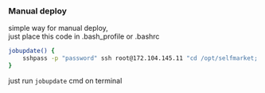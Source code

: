 ### Manual deploy

simple way for manual deploy,  
just place this code in .bash_profile or .bashrc

```bash
jobupdate() {
    sshpass -p "password" ssh root@172.104.145.11 "cd /opt/selfmarket; bash update.sh"
}
```

just run `jobupdate` cmd on terminal




